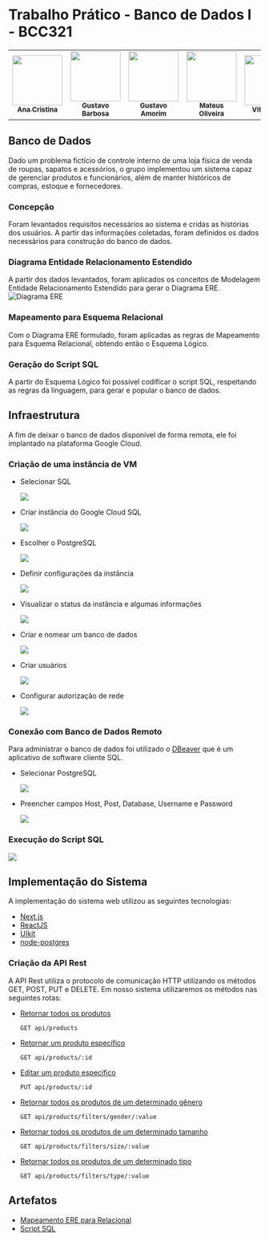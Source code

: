 # Trabalho Prático - Banco de Dados I - BCC321

<table>
  <tr>
    <td align="center"><a href="https://www.linkedin.com/in/ana-cristina-lopes-b69610167/"><img src="https://avatars.githubusercontent.com/u/42918211" width="100px;" alt=""/><br /><sub><b>Ana Cristina</b></sub></a><br /></td>
    <td align="center"><a href="https://www.linkedin.com/in/gustavo-barbosa-39829819b/"><img src="https://avatars.githubusercontent.com/u/60071133" width="100px;" alt=""/><br /><sub><b>Gustavo Barbosa</b></sub></a><br /></td>
    <td align="center"><a href="https://www.linkedin.com/in/gustavofariaa/"><img src="https://avatars.githubusercontent.com/u/35354850" width="100px;" alt=""/><br /><sub><b>Gustavo Amorim</b></sub></a><br /></td>
    <td align="center"><a href="https://www.linkedin.com/in/mateuss-oliveira/"><img src="https://avatars.githubusercontent.com/u/72620226" width="100px;" alt=""/><br /><sub><b>Mateus Oliveira</b></sub></a><br /></td>
    <td align="center"><a href="https://www.linkedin.com/in/sawtorugo/"><img src="https://avatars.githubusercontent.com/u/82059353" width="100px;" alt=""/><br /><sub><b>Vitor Hugo</b></sub></a><br /></td>
    </tr>
</table>

## Banco de Dados
Dado um problema fictício de controle interno de uma loja física de venda de roupas, sapatos e acessórios, o grupo implementou um sistema capaz de gerenciar produtos e funcionários, além de manter históricos de compras, estoque e fornecedores. 

### Concepção
Foram levantados requisitos necessários ao sistema e cridas as histórias dos usuários. A partir das informações coletadas, foram definidos os dados necessários para construção do banco de dados.

### Diagrama Entidade Relacionamento Estendido
A partir dos dados levantados, foram aplicados os conceitos de Modelagem Entidade Relacionamento Estendido para gerar o Diagrama ERE.
![Diagrama ERE](.github/diagramaere.png)

### Mapeamento para Esquema Relacional
Com o Diagrama ERE formulado, foram aplicadas as regras de Mapeamento para Esquema Relacional, obtendo então o Esquema Lógico.

### Geração do Script SQL
A partir do Esquema Lógico foi possível codificar o script SQL, respeitando as regras da linguagem, para gerar e popular o banco de dados.

## Infraestrutura
A fim de deixar o banco de dados disponível de forma remota, ele foi implantado na plataforma Google Cloud.

### Criação de uma instância de VM

- Selecionar SQL

  ![](.github/img1.png)

- Criar instância do Google Cloud SQL

  ![](.github/img2.png)
  
- Escolher o PostgreSQL

  ![](.github/img3.png)
  
- Definir configurações da instância

  ![](.github/img4.png)
  
- Visualizar o status da instância e algumas informações

  ![](.github/img5.png)
  
- Criar e nomear um banco de dados
  
  ![](.github/img6.png)
  
- Criar usuários

  ![](.github/img7.png)
  
- Configurar autorização de rede

  ![](.github/img8.png)

### Conexão com Banco de Dados Remoto

Para administrar o banco de dados foi utilizado o [DBeaver](https://dbeaver.io/) que é um aplicativo de software cliente SQL.

- Selecionar PostgreSQL

  ![](.github/img9.png)
  
- Preencher campos Host, Post, Database, Username e Password

  ![](.github/img10.png)

### Execução do Script SQL

![](.github/img11.png)

## Implementação do Sistema
A implementação do sistema web utilizou as seguintes tecnologias: 
- [Next.js](https://nextjs.org/)
- [ReactJS](https://reactjs.org/)
- [UIkit](https://getuikit.com/)
- [node-postgres](https://www.npmjs.com/package/pg)

### Criação da API Rest
A API Rest utiliza o protocolo de comunicação HTTP utilizando os métodos GET, POST, PUT e DELETE. Em nosso sistema utilizaremos os métodos nas seguintes rotas:
- [Retornar todos os produtos](https://github.com/gustavofariaa/BCC321-TP2/blob/main/src/pages/api/products/index.js)
    ```
    GET api/products
    ```
- [Retornar um produto específico](https://github.com/gustavofariaa/BCC321-TP2/blob/main/src/pages/api/products/%5Bpid%5D.js)
    ```
    GET api/products/:id
    ```
- [Editar um produto específico](https://github.com/gustavofariaa/BCC321-TP2/blob/main/src/pages/api/products/%5Bpid%5D.js)
    ```
    PUT api/products/:id
    ```
- [Retornar todos os produtos de um determinado gênero](https://github.com/gustavofariaa/BCC321-TP2/blob/main/src/pages/api/products/filters/gender/%5Bvalue%5D.js)
    ```
    GET api/products/filters/gender/:value
    ```
- [Retornar todos os produtos de um determinado tamanho](https://github.com/gustavofariaa/BCC321-TP2/blob/main/src/pages/api/products/filters/size/%5Bvalue%5D.js)
    ```
    GET api/products/filters/size/:value
    ```
- [Retornar todos os produtos de um determinado tipo](https://github.com/gustavofariaa/BCC321-TP2/blob/main/src/pages/api/products/filters/type/%5Bvalue%5D.js)
    ```
    GET api/products/filters/type/:value
    ```

## Artefatos
- [Mapeamento ERE para Relacional](https://github.com/gustavofariaa/BCC321-TP2/blob/main/artifacts/mapeamentoRelacional.txt)
- [Script SQL](https://github.com/gustavofariaa/BCC321-TP2/blob/main/artifacts/script.sql)
